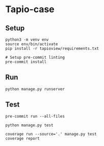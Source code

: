 # Tapio-case


## Setup
```
python3 -m venv env
source env/bin/activate
pip install -r tapioview/requirements.txt

# Setup pre-commit linting
pre-commit install
```


## Run
```
python manage.py runserver
```

## Test
```
pre-commit run --all-files

python manage.py test

coverage run --source='.' manage.py test
coverage report
```